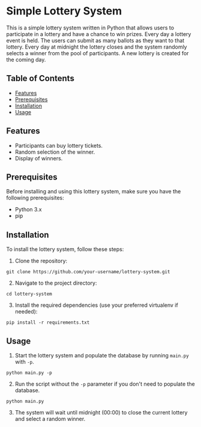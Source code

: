 # Simple Lottery System

This is a simple lottery system written in Python that allows users to participate in a lottery and have a chance to win prizes. Every day a lottery event is held. The users can submit as many ballots as they want to that lottery. Every day at midnight the lottery closes and the system randomly selects a winner from the pool of participants. A new lottery is created for the coming day.

## Table of Contents

- [Features](#features)
- [Prerequisites](#prerequisites)
- [Installation](#installation)
- [Usage](#usage)

## Features

- Participants can buy lottery tickets.
- Random selection of the winner.
- Display of winners.

## Prerequisites

Before installing and using this lottery system, make sure you have the following prerequisites:

- Python 3.x
- pip

## Installation

To install the lottery system, follow these steps:

1. Clone the repository:
```
git clone https://github.com/your-username/lottery-system.git
```
2. Navigate to the project directory:
```
cd lottery-system
```
3. Install the required dependencies (use your preferred virtualenv if needed):
```
pip install -r requirements.txt
```

## Usage

1. Start the lottery system and populate the database by running ```main.py``` with ```-p```.
```
python main.py -p
```
2. Run the script without the ```-p``` parameter if you don't need to populate the database.
```
python main.py
```
3. The system will wait until midnight (00:00) to close the current lottery and select a random winner.
